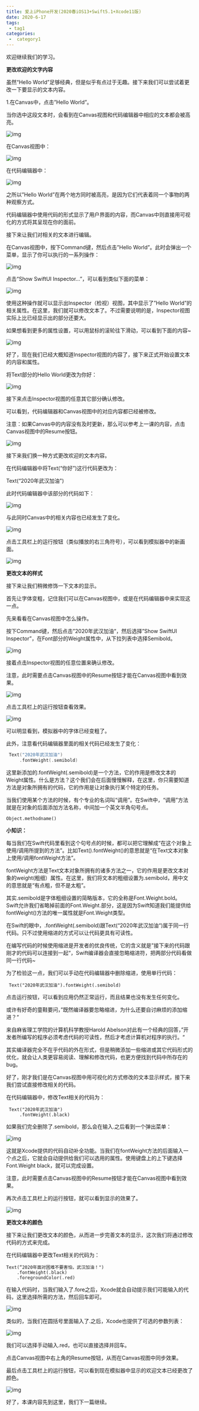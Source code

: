 ```yaml
---
title: 爱上iPhone开发(2020春iOS13+Swift5.1+Xcode11版)
date: 2020-6-17
tags:
 - tag1
categories:
 -  category1
---
```


欢迎继续我们的学习。

**更改欢迎的文字内容**

虽然“Hello World”足够经典，但是似乎有点过于无趣。接下来我们可以尝试着更改一下要显示的文本内容。

1.在Canvas中，点击”Hello World”。

当你选中这段文本时，会看到在Canvas视图和代码编辑器中相应的文本都会被高亮。

![img](https://pic3.zhimg.com/80/v2-9c6f1630f25b61a2cbb91843f960af1a_720w.jpg)

在Canvas视图中：

![img](https://pic4.zhimg.com/80/v2-2c7bb14ee3f5deb10895fd8fc24c5cf3_720w.png)

在代码编辑器中：

![img](https://pic2.zhimg.com/80/v2-9a352939cbb4a0c407dd82356f2c5b81_720w.png)

之所以”Hello World”在两个地方同时被高亮，是因为它们代表着同一个事物的两种观察方式。

代码编辑器中使用代码的形式显示了用户界面的内容，而Canvas中则直接用可视化的方式将其呈现在你的面前。

接下来让我们对相关的文本进行编辑。

在Canvas视图中，按下Command键，然后点击”Hello World”。此时会弹出一个菜单，显示了你可以执行的一系列操作：

![img](https://pic4.zhimg.com/80/v2-8be454509dd4c378b82412a3089a84ab_720w.jpg)

点击“Show SwiftUI Inspector…”，可以看到类似下面的菜单：

![img](https://pic2.zhimg.com/80/v2-4a56526d96f066472bbe961b5f15ca09_720w.jpg)

使用这种操作就可以显示出Inspector（检视）视图，其中显示了”Hello World”的相关属性。在这里，我们就可以修改文本了。不过需要说明的是，Inspector视图实际上比已经显示出的部分还要大。

如果想看到更多的属性设置，可以用鼠标的滚轮往下滑动，可以看到下面的内容~

![img](https://pic2.zhimg.com/80/v2-805f47efc2e437ff1f0beecba30241bd_720w.jpg)

好了，现在我们已经大概知道Inspector视图的内容了，接下来正式开始设置文本的内容和属性。

将Text部分的Hello World更改为你好：

![img](https://pic1.zhimg.com/80/v2-97af63cc64de660f1227d7add6f61170_720w.jpg)

接下来点击Inspector视图的任意其它部分确认修改。

可以看到，代码编辑器和Canvas视图中的对应内容都已经被修改。

注意：如果Canvas中的内容没有及时更新，那么可以参考上一课的内容，点击Canvas视图中的Resume按钮。

![img](https://pic3.zhimg.com/80/v2-fd372dc9a524cbbca805040df413d002_720w.jpg)

接下来我们换一种方式更改欢迎的文本内容。

在代码编辑器中将Text(“你好”)这行代码更改为：

Text(“2020年武汉加油")

此时代码编辑器中该部分的代码如下：

![img](https://pic1.zhimg.com/80/v2-1bab1953d947a51ff530f2da7ba87690_720w.jpg)

与此同时Canvas中的相关内容也已经发生了变化。

![img](https://pic3.zhimg.com/80/v2-93b24a97b11b7a9f389636d0c4f1d19a_720w.jpg)

点击工具栏上的运行按钮（类似播放的右三角符号），可以看到模拟器中的新画面。

![img](https://pic3.zhimg.com/80/v2-f273d5e1dd549989811d66390cf84456_720w.jpg)

**更改文本的样式**

接下来让我们稍微修饰一下文本的显示。

首先让字体变粗，记住我们可以在Canvas视图中，或是在代码编辑器中来实现这一点。

先来看看在Canvas视图中怎么操作。

按下Command键，然后点击”2020年武汉加油“，然后选择”Show SwiftUI Inspector”，在Font部分的Weight属性中，从下拉列表中选择Semibold。

![img](https://pic2.zhimg.com/80/v2-8167e0da4c435eb4ba32f21ae9489ffd_720w.jpg)

接着点击Inspector视图的任意位置来确认修改。

注意，此时需要点击Canvas视图中的Resume按钮才能在Canvas视图中看到效果。

![img](https://pic1.zhimg.com/80/v2-733efbee91db67d609b8f681fe319b64_720w.jpg)

点击工具栏上的运行按钮查看效果。

![img](https://pic4.zhimg.com/80/v2-8a1d19ad7e8fdf041fd2c28412693ebf_720w.jpg)



可以明显看到，模拟器中的字体已经变粗了。

此外，注意看代码编辑器里面的相关代码已经发生了变化：

```swift
 Text("2020年武汉加油")
     .fontWeight(.semibold)
```

这里新添加的.fontWeight(.semibold)是一个方法，它的作用是修改文本的Weight属性。什么是方法？这个我们会在后面慢慢解释，在这里，你只需要知道方法是对象所拥有的代码，它的作用是让对象执行某个特定的任务。

当我们使用某个方法的时候，有个专业的名词叫“调用”。在Swift中，“调用”方法就是在对象的后面添加方法名称，中间加一个英文半角句号点。

```text
Object.methodname()
```

**小知识：**

每当我们在Swift代码里看到这个句号点的时候，都可以把它理解成“在这个对象上使用/调用所提到的方法”。比如Text().fontWeight()的意思就是“在Text文本对象上使用/调用fontWeight方法”。

fontWeight方法是Text文本对象所拥有的诸多方法之一，它的作用是更改文本对象的weight(粗细）属性。在这里，我们将文本的粗细设置为.semibold，用中文的意思就是“有点粗，但不是太粗”。

其实.semibold是字体粗细设置的简略版本，它的全称是Font.Weight.bold。 Swift允许我们省略掉前面的Font.Weight.部分，这是因为Swift知道我们能提供给fontWeight()方法的唯一属性就是Font.Weight类型。

在Swift的眼中，.fontWeight(.semibold)跟Text(“2020年武汉加油“)属于同一行代码。只不过使用缩进的方式可以让代码更具有可读性。

在编写代码的时候使用缩进是开发者的优良传统，它的含义就是”接下来的代码跟刚才的代码可以连接到一起“，Swift编译器会直接忽略缩进符，把两部分代码看做同一行代码~

为了检验这一点，我们可以手动在代码编辑器中删除缩进，使用单行代码：

```text
 Text("2020年武汉加油").fontWeight(.semibold)
```

点击运行按钮，可以看到应用仍然正常运行，而且结果也没有发生任何变化。

或许有好奇的童鞋要问，”既然编译器要忽略缩进，为什么还要自讨麻烦的添加缩进？“

来自麻省理工学院的计算机科学教授Harold Abelson对此有一个经典的回答，”开发者所编写的程序必须考虑代码的可读性，然后才考虑计算机对程序的执行。“

其实编译器完全不在乎代码的外在形式，但是稍微添加一些缩进或其它代码形式的优化，就会让人类更容易阅读、理解和修改代码，也更方便找到代码中所存在的bug。

好了，刚才我们是在Canvas视图中用可视化的方式修改的文本显示样式，接下来我们尝试直接修改相关的代码。

在代码编辑器中，修改Text相关的代码为：

```text
 Text("2020年武汉加油")
     .fontWeight(.black)
```

如果我们完全删除了.semibold，那么会在输入.之后看到一个弹出菜单：

![img](https://pic1.zhimg.com/80/v2-a2b59dab7218727617df16b26d17bdd4_720w.jpg)

这就是Xcode提供的代码自动补全功能。当我们在fontWeight方法的后面输入一个点之后，它就会自动提供给我们可以选用的属性。使用键盘上的上下键选择Font.Weight black，就可以完成设置。

注意，此时需要点击Canvas视图中的Resume按钮才能在Canvas视图中看到效果。

再次点击工具栏上的运行按钮，就可以看到显示的效果了。

![img](https://pic3.zhimg.com/80/v2-a41a09544cb58a1e4712acbbd8a4e2ba_720w.jpg)

**更改文本的颜色**

接下来让我们更改文本的颜色，从而进一步完善文本的显示，这次我们将通过修改代码的方式来完成。

在代码编辑器中更改Text相关的代码为：

```text
Text(“2020年面对困难不要害怕，武汉加油！")
    .fontWeight(.black)
    .foregroundColor(.red)
```

在输入代码时，当我们输入了.fore之后，Xcode就会自动提示我们可能输入的代码，这里选择所需的方法，然后回车即可。

![img](https://pic1.zhimg.com/80/v2-59935f17eca354b6929ec22b8e9974e0_720w.jpg)

类似的，当我们在圆括号里面输入了.之后，Xcode也提供了可选的参数列表：

![img](https://pic1.zhimg.com/80/v2-59935f17eca354b6929ec22b8e9974e0_720w.jpg)

我们可以选择手动输入.red，也可以直接选择并回车。

点击Canvas视图中右上角的Resume按钮，从而在Canvas视图中同步效果。

最后点击工具栏上的运行按钮，可以看到现在模拟器中显示的欢迎文本已经更改了颜色。

![img](https://pic4.zhimg.com/80/v2-5f270954c3e8a9c20a40e6cc1972ce17_720w.jpg)

好了，本课内容先到这里，我们下一篇继续。
